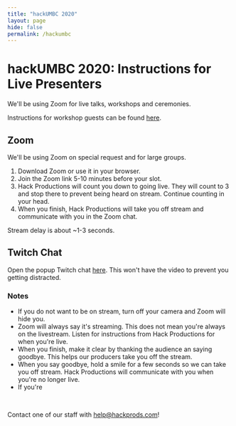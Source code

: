 ```yaml
---
title: "hackUMBC 2020"
layout: page
hide: false
permalink: /hackumbc
---
```


# hackUMBC 2020: Instructions for Live Presenters

We'll be using Zoom for live talks, workshops and ceremonies.

Instructions for workshop guests can be found [here](./hackumbc/guests).

## Zoom

We'll be using Zoom on special request and for large groups.

1. Download Zoom or use it in your browser.
2. Join the Zoom link 5-10 minutes before your slot.
3. Hack Productions will count you down to going live. They will count to 3 and stop there to prevent being heard on stream. Continue counting in your head.
4. When you finish, Hack Productions will take you off stream and communicate with you in the Zoom chat.

Stream delay is about ~1-3 seconds.
## Twitch Chat

Open the popup Twitch chat [here](https://www.twitch.tv/popout/hackumbc/chat). This won't have the video to prevent you getting distracted.

### Notes

- If you do not want to be on stream, turn off your camera and Zoom will hide you.
- Zoom will always say it's streaming. This does not mean you're always on the livestream. Listen for instructions from Hack Productions for when you're live.
- When you finish, make it clear by thanking the audience an saying goodbye. This helps our producers take you off the stream.
- When you say goodbye, hold a smile for a few seconds so we can take you off stream. Hack Productions will communicate with you when you're no longer live.
- If you're 

<br>

Contact one of our staff with [help@hackprods.com](mailto:help@hackprods.com)!

<br>